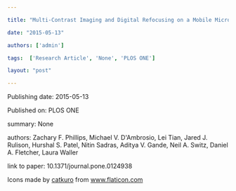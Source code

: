 ---
title: "Multi-Contrast Imaging and Digital Refocusing on a Mobile Microscope with a Domed LED Array"
date: "2015-05-13"
authors: ['admin']
tags:  ['Research Article', 'None', 'PLOS ONE']
layout: "post"
---
Publishing date: 2015-05-13

Published on: PLOS ONE

summary: None

authors: Zachary F. Phillips, Michael V. D'Ambrosio, Lei Tian, Jared J. Rulison, Hurshal S. Patel, Nitin Sadras, Aditya V. Gande, Neil A. Switz, Daniel A. Fletcher, Laura Waller

link to paper: 10.1371/journal.pone.0124938

Icons made by <a href="https://www.flaticon.com/free-icon/bookshelves_3576884" title="catkuro">catkuro</a> from <a href="https://www.flaticon.com/" title="Flaticon"> www.flaticon.com</a>